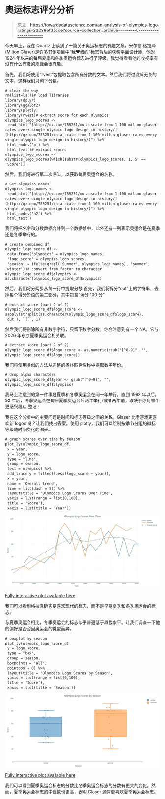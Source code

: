 # 奥运标志评分分析

> 原文：<https://towardsdatascience.com/an-analysis-of-olympics-logo-ratings-22238ef3acce?source=collection_archive---------0----------------------->

今天早上，我在 Quartz 上读到了一篇关于奥运标志的有趣文章。米尔顿·格拉泽(Milton Glaser)是许多其他项目中“我❤纽约”标志背后的获奖平面设计师，他对 1924 年以来的每届夏季和冬季奥运会标志进行了评级。我觉得看看他的收视率有没有什么有趣的规律会很有趣。

首先，我们将使用“rvest”包提取包含所有分数的文本。然后我们将过滤掉无关的文本，这样我们只剩下分数。

```
# clear the way
rm(list=ls())# load libraries
library(dplyr)
library(ggplot2)
library(plotly)
library(rvest)# extract score for each Olympics
olympics_logo_scores <- 
 read_html("[http://qz.com/755251/on-a-scale-from-1-100-milton-glaser-rates-every-single-olympic-logo-design-in-history/](http://qz.com/755251/on-a-scale-from-1-100-milton-glaser-rates-every-single-olympic-logo-design-in-history/)") %>%
 html_nodes('p') %>% 
 html_text()# extract scores
olympics_logo_scores <- olympics_logo_scores[which(substr(olympics_logo_scores, 1, 5) == 'Score')]
```

然后，我们将进行第二次呼叫，以获取每届奥运会的名称。

```
# Get olympics names
olympics_logo_names <- 
 read_html("[http://qz.com/755251/on-a-scale-from-1-100-milton-glaser-rates-every-single-olympic-logo-design-in-history/](http://qz.com/755251/on-a-scale-from-1-100-milton-glaser-rates-every-single-olympic-logo-design-in-history/)") %>%
 html_nodes('h2') %>% 
 html_text()
```

我们将把名字和分数数据合并到一个数据帧中，此外还有一列表示奥运会是在夏季还是冬季举行的。

```
# create combined df
olympic_logo_score_df <- 
 data.frame('olympics' = olympics_logo_names,
 'logo_score' = olympics_logo_scores,
 'season' = ifelse(grepl('Summer', olympics_logo_names), 'summer', 'winter'))# convert from factor to character
olympic_logo_score_df$olympics <- as.character(olympic_logo_score_df$olympics)
```

然后，我们将分两步从每一行中提取分数:首先，我们将拆分“out”上的字符串，去掉每个得分短语的第二部分，其中包含“满分 100 分”

```
# extract score (part 1 of 2)
olympic_logo_score_df$logo_score <- sapply(strsplit(as.character(olympic_logo_score_df$logo_score), 'out'), `[[`, 1)
```

然后我们将删除所有非数字字符，只留下数字分数。你会注意到有一个 NA，它与 2020 年东京夏季奥运会相关联。

```
# extract score (part 2 of 2)
olympic_logo_score_df$logo_score <- as.numeric(gsub("[^0-9]", "", olympic_logo_score_df$logo_score))
```

我们将使用类似的方法从完整的奥林匹克名称中提取数字年份。

```
# drop alpha characters
olympic_logo_score_df$year <- gsub("[^0–9]", "", olympic_logo_score_df$olympics)
```

我马上注意到的第一件事是夏季和冬季奥运会在同一年举行，直到 1992 年以后。92 年后，冬季奥运会在每届夏季奥运会后两年举行(或者两年前，取决于你对哪个更感兴趣)。整洁！

我在这个分析中的主要问题是时间和标志等级之间的关系。Glaser 比老游戏更喜欢新 logos 吗？让我们找出答案。使用 plotly，我们可以绘制按季节分组的徽标等级随时间变化的图表。

```
# graph scores over time by season
plot_ly(olympic_logo_score_df,
 x = year,
 y = logo_score,
 type = "line",
 group = season,
 text = olympics) %>%
 add_trace(y = fitted(loess(logo_score ~ year)),
 x = year,
 name = 'Overall trend',
 line = list(dash = 5)) %>% 
 layout(title = 'Olympics Logo Scores Over Time',
 yaxis = list(range = list(0,100),
 title = 'Score'),
 xaxis = list(title = 'Year'))
```

![](img/9bff5b4fb462048e7e2cf1502b3cff92.png)

[Fully interactive plot available here](https://plot.ly/~raphifix/10/olympics-logo-scores-over-time/)

我们可以看到格拉泽确实更喜欢现代的标志，而不是早期夏季和冬季奥运会的标志。

与夏季奥运会相比，冬季奥运会的标志似乎普遍低于趋势水平。让我们调查一下他的偏好是否会因奥运会的类型而异。

```
# boxplot by season
plot_ly(olympic_logo_score_df,
 y = logo_score,
 type = "box",
 group = season,
 boxpoints = "all",
 pointpos = 0) %>% 
 layout(title = 'Olympics Logo Scores by Season',
 yaxis = list(range = list(0,100),
 title = 'Score'),
 xaxis = list(title = 'Season'))
```

![](img/6274c4d581add8252af785ac64bd6d83.png)

[Fully interactive plot available here](https://plot.ly/~raphifix/12/olympics-logo-scores-by-season/)

我们可以看到夏季奥运会标志的分数比冬季奥运会标志的分数有更大的变化。然而，夏季奥运会标志的中位数也更高，表明 Glaser 通常更喜欢夏季奥运会标志。